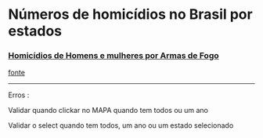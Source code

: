 # Números de homicídios no Brasil por estados 


### [Homicídios de Homens e mulheres  por Armas de Fogo	](https://franciscowallison.github.io/ipea_atlas_violencia/)

[fonte](https://www.ipea.gov.br/atlasviolencia/filtros-series/1/homicidios)

_____________________________________________________________________________
Erros :

Validar quando clickar no MAPA
quando tem todos ou um ano

Validar o select quando 
tem todos, um ano ou um estado selecionado
